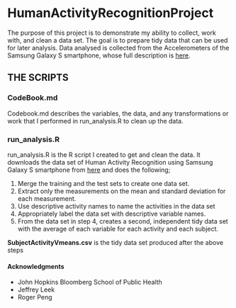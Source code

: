 # HumanActivityRecognitionProject
The purpose of this project is to demonstrate my ability to collect, work with, and clean a data set. The goal is to prepare tidy data that can be used for later analysis.
Data analysed is collected from the Accelerometers of the Samsung Galaxy S smartphone, whose full description is [here](http://archive.ics.uci.edu/ml/datasets/Human+Activity+Recognition+Using+Smartphones).


## THE SCRIPTS 

### CodeBook.md
Codebook.md describes the variables, the data, and any transformations or work that I performed in run_analysis.R to clean up the data.

### run_analysis.R
run_analysis.R is the R script I created to get and clean the data.
It downloads the data set of Human Activity Recognition using Samsung Galaxy S smartphone from [here](https://d396qusza40orc.cloudfront.net/getdata%2Fprojectfiles%2FUCI%20HAR%20Dataset.zip) and does the following;
1. Merge the training and the test sets to create one data set.
2. Extract only the measurements on the mean and standard deviation for each measurement.
3. Use descriptive activity names to name the activities in the data set
4. Appropriately label the data set with descriptive variable names.
5. From the data set in step 4, creates a second, independent tidy data set with the average of each variable for each activity and each subject.

**SubjectActivityVmeans.csv** is the tidy data set produced after the above steps





#### Acknowledgments
* John Hopkins Bloomberg School of Public Health
* Jeffrey Leek
* Roger Peng
